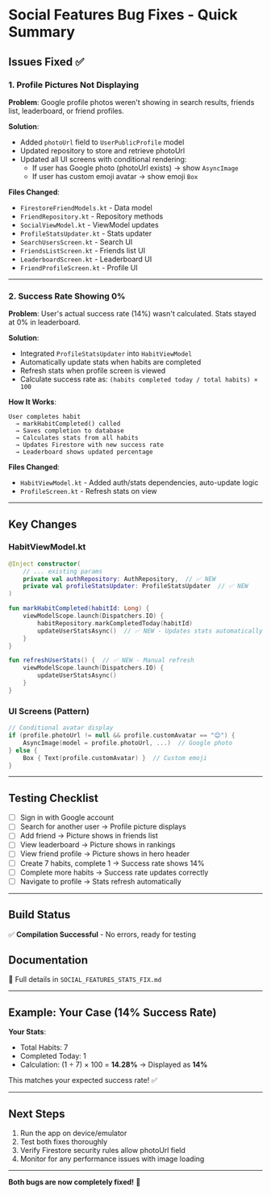 # Social Features Bug Fixes - Quick Summary

## Issues Fixed ✅

### 1. Profile Pictures Not Displaying
**Problem**: Google profile photos weren't showing in search results, friends list, leaderboard, or friend profiles.

**Solution**: 
- Added `photoUrl` field to `UserPublicProfile` model
- Updated repository to store and retrieve photoUrl
- Updated all UI screens with conditional rendering:
  - If user has Google photo (photoUrl exists) → show `AsyncImage`
  - If user has custom emoji avatar → show emoji `Box`

**Files Changed**:
- `FirestoreFriendModels.kt` - Data model
- `FriendRepository.kt` - Repository methods
- `SocialViewModel.kt` - ViewModel updates
- `ProfileStatsUpdater.kt` - Stats updater
- `SearchUsersScreen.kt` - Search UI
- `FriendsListScreen.kt` - Friends list UI
- `LeaderboardScreen.kt` - Leaderboard UI
- `FriendProfileScreen.kt` - Profile UI

---

### 2. Success Rate Showing 0%
**Problem**: User's actual success rate (14%) wasn't calculated. Stats stayed at 0% in leaderboard.

**Solution**:
- Integrated `ProfileStatsUpdater` into `HabitViewModel`
- Automatically update stats when habits are completed
- Refresh stats when profile screen is viewed
- Calculate success rate as: `(habits completed today / total habits) × 100`

**How It Works**:
```
User completes habit 
  → markHabitCompleted() called
  → Saves completion to database
  → Calculates stats from all habits
  → Updates Firestore with new success rate
  → Leaderboard shows updated percentage
```

**Files Changed**:
- `HabitViewModel.kt` - Added auth/stats dependencies, auto-update logic
- `ProfileScreen.kt` - Refresh stats on view

---

## Key Changes

### HabitViewModel.kt
```kotlin
@Inject constructor(
    // ... existing params
    private val authRepository: AuthRepository,  // ✅ NEW
    private val profileStatsUpdater: ProfileStatsUpdater  // ✅ NEW
)

fun markHabitCompleted(habitId: Long) {
    viewModelScope.launch(Dispatchers.IO) {
        habitRepository.markCompletedToday(habitId)
        updateUserStatsAsync()  // ✅ NEW - Updates stats automatically
    }
}

fun refreshUserStats() {  // ✅ NEW - Manual refresh
    viewModelScope.launch(Dispatchers.IO) {
        updateUserStatsAsync()
    }
}
```

### UI Screens (Pattern)
```kotlin
// Conditional avatar display
if (profile.photoUrl != null && profile.customAvatar == "😊") {
    AsyncImage(model = profile.photoUrl, ...)  // Google photo
} else {
    Box { Text(profile.customAvatar) }  // Custom emoji
}
```

---

## Testing Checklist

- [ ] Sign in with Google account
- [ ] Search for another user → Profile picture displays
- [ ] Add friend → Picture shows in friends list
- [ ] View leaderboard → Picture shows in rankings
- [ ] View friend profile → Picture shows in hero header
- [ ] Create 7 habits, complete 1 → Success rate shows 14%
- [ ] Complete more habits → Success rate updates correctly
- [ ] Navigate to profile → Stats refresh automatically

---

## Build Status
✅ **Compilation Successful** - No errors, ready for testing

## Documentation
📄 Full details in `SOCIAL_FEATURES_STATS_FIX.md`

---

## Example: Your Case (14% Success Rate)

**Your Stats**:
- Total Habits: 7
- Completed Today: 1
- Calculation: (1 ÷ 7) × 100 = **14.28%** → Displayed as **14%**

This matches your expected success rate! ✅

---

## Next Steps
1. Run the app on device/emulator
2. Test both fixes thoroughly
3. Verify Firestore security rules allow photoUrl field
4. Monitor for any performance issues with image loading

---

**Both bugs are now completely fixed!** 🎉
